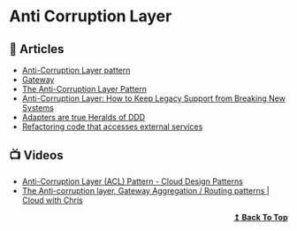 #  Anti Corruption Layer 

## 📕 Articles

- [Anti-Corruption Layer pattern](https://docs.microsoft.com/en-us/azure/architecture/patterns/anti-corruption-layer)
- [Gateway](https://martinfowler.com/eaaCatalog/gateway.html)
- [The Anti-Corruption Layer Pattern](https://dev.to/asarnaout/the-anti-corruption-layer-pattern-pcd)
- [Anti-Corruption Layer: How to Keep Legacy Support from Breaking New Systems](https://www.cloudbees.com/blog/anti-corruption-layer-how-keep-legacy-support-breaking-new-systems)
- [Adapters are true Heralds of DDD](https://tpierrain.blogspot.com/2020/04/adapters-are-true-heralds-of-ddd.html)
- [Refactoring code that accesses external services](https://martinfowler.com/articles/refactoring-external-service.html)
## 📺 Videos
- [Anti-Corruption Layer (ACL) Pattern - Cloud Design Patterns](https://www.youtube.com/watch?v=YYezGu43zkU)
- [The Anti-corruption layer, Gateway Aggregation / Routing patterns | Cloud with Chris](https://www.youtube.com/watch?v=gGDu4FdUk7I)

<div align="right">
  <b><a href="#contents">↥ Back To Top</a></b>
</div>
